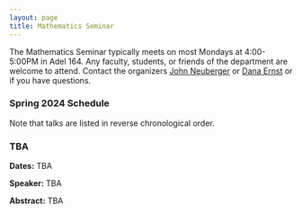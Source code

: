 ```yaml
---
layout: page
title: Mathematics Seminar
---
```


The Mathematics Seminar typically meets on most Mondays at 4:00-5:00PM in Adel 164.  Any faculty, students, or friends of the department are welcome to attend. Contact the organizers [John Neuberger](mailto:John.Neuberger@nau.edu) or [Dana Ernst](mailto:dana.ernst@nau.edu) or if you have questions.

### Spring 2024 Schedule

Note that talks are listed in reverse chronological order.

### TBA

**Dates:** TBA

**Speaker:** TBA

**Abstract:** TBA